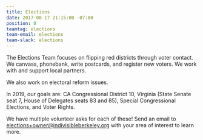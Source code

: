 ```yaml
---
title: Elections
date: 2017-08-17 21:15:00 -07:00
position: 0
teamtag: elections
team-email: elections
team-slack: elections
---
```


The Elections Team focuses on flipping red districts through voter contact. We canvass, phonebank, write postcards, and register new voters. We work with and support local partners.

We also work on electoral reform issues.

In 2019, our goals are: CA Congressional District 10, Virginia (State Senate seat 7, House of Delegates seats 83 and 85), Special Congressional Elections, and Voter Rights. 

We have multiple volunteer asks for each of these! Send an email to elections+owner@indivisibleberkeley.org with your area of interest to learn more.
